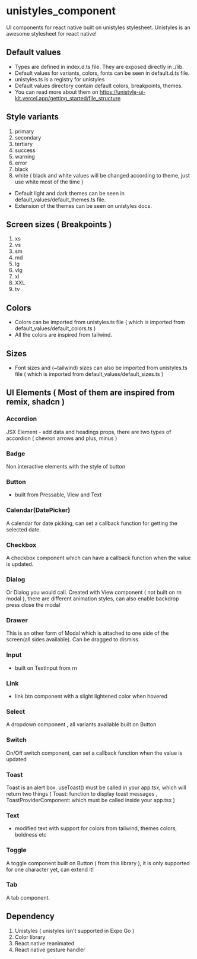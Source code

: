 # unistyles_component
UI components for react native built on unistyles stylesheet. 
Unistyles is an awesome stylesheet for react native!

## Default values
- Types are defined in index.d.ts file. They are exposed directly in ./lib. 
- Default values for variants, colors, fonts can be seen in default.d.ts file. 
- unistyles.ts is a registry for unistyles
- Default values directory contain default colors, breakpoints, themes.
- You can read more about them on https://unistyle-ui-kit.vercel.app/getting_started/file_structure

## Style variants
1. primary
2. secondary
3. tertiary
4. success
5. warning
6. error
7. black
8. white ( black and white values will be changed according to theme, just use white most of the time )
- Default light and dark themes can be seen in default_values/default_themes.ts file.
- Extension of the themes can be seen on unistyles docs.

## Screen sizes ( Breakpoints ) 
1. xs
2. vs
3. sm
4. md
5. lg
6. vlg
5. xl
6. XXL
7. tv

## Colors 
- Colors can be imported from unistyles.ts file ( which is imported from default_values/default_colors.ts )
- All the colors are inspired from tailwind.

## Sizes
- Font sizes and (~tailwind) sizes can also be imported from unistyles.ts file ( which is imported from default_values/default_sizes.ts )
  
## UI Elements ( Most of them are inspired from remix, shadcn )
### Accordion
JSX Element - add data and headings props, there are two types of accordion ( chevron arrows and plus, minus )

### Badge
Non interactive elements with the style of button

### Button 
- built from Pressable, View and Text

### Calendar(DatePicker)
A calendar for date picking, can set a callback function for getting the selected date.

### Checkbox 
A checkbox component which can have a callback function when the value is updated.

### Dialog
Or Dialog you would call. Created with View component ( not built on rn modal ), there are different animation styles, can also enable backdrop press close the modal

### Drawer
This is an other form of Modal which is attached to one side of the screen(all sides available). Can be dragged to dismiss. 

### Input 
- built on TextInput from rn

### Link 
- link btn component with a slight lightened color when hovered

### Select
A dropdown component , all variants available built on Button

### Switch
On/Off switch component, can set a callback function when the value is updated

### Toast
Toast is an alert box. useToast() must be called in your app.tsx, which will return two things ( Toast: function to display toast messages , ToastProviderComponent: which must be called inside your app.tsx ) 

### Text 
- modified text with support for colors from tailwind, themes colors, boldness etc

### Toggle
A toggle component built on Button ( from this library ), it is only supported for one character yet, 
can extend it!

### Tab
A tab component.

## Dependency 
1. Unistyles ( unistyles isn't supported in Expo Go ) 
2. Color library
3. React native reanimated
4. React native gesture handler

